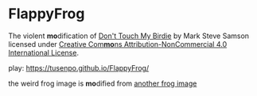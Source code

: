# FlappyFrog
The violent **mo**dification of [Don't Touch My Birdie](https://github.com/marksteve/dtmb) by Mark Steve Samson
licensed under [Creative Com**mo**ns Attribution-NonCommercial 4.0 International License](https://creativecommons.org/licenses/by-nc/4.0/).

play: https://tusenpo.github.io/FlappyFrog/

the weird frog image is **mo**dified from [another frog image](https://amphibian.com/)
